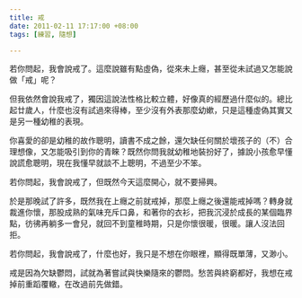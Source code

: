 ```yaml
---
title: 戒
date: 2011-02-11 17:17:00 +08:00
tags: [練習, 隨想]

---
```


若你問起，我會說戒了。這麼說雖有點虛偽，從來未上癮，甚至從未試過又怎能說做「戒」呢？  
  
但我依然會說我戒了，獨因這說法性格比較立體，好像真的經歷過什麼似的。總比起廿歲人，什麼也沒有試過來得棒，至少沒有外表那麼幼嫰，只是這種虛偽其實又是另一種幼稚的表現。  
  
你喜愛的卻是幼稚的故作聰明，讀書不成之餘，還欠缺任何關於壞孩子的（不）合理想像，又怎能吸引到你的青睞？既然你問我就幼稚地裝扮好了，據說小孩愈早懂說謊愈聰明，現在我懂早就談不上聰明，不過至少不笨。  
  
若你問起，我會說戒了，但既然今天這麼開心，就不要掃興。  
  
於是那晚試了許多，既然我在上癮之前就戒掉，那麼上癮之後還能戒掉嗎？轉身就裁進你懷，那股成熟的氣味充斥口鼻，和著你的衣衫，把我沉浸於成長的某個臨界點，彷彿再躺多一會兒，就回不到童稚時期，只是你懷很暖，很暖。讓人沒法回拒。  
  
若你問起，我會說戒了，什麼也好，我只是不想在你眼裡，顯得既單薄，又渺小。  
  
戒是因為欠缺鬱悶，試就為著嘗試與快樂隨來的鬱悶。愁苦與終窮都好，我想在戒掉前重蹈覆轍，在改過前先做錯。
